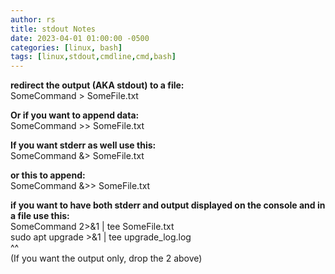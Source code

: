 ```yaml
---
author: rs
title: stdout Notes   
date: 2023-04-01 01:00:00 -0500 
categories: [linux, bash]
tags: [linux,stdout,cmdline,cmd,bash] 
---
```


**redirect the output (AKA stdout) to a file:**    
SomeCommand > SomeFile.txt  

**Or if you want to append data:**  
SomeCommand >> SomeFile.txt

**If you want stderr as well use this:**  
SomeCommand &> SomeFile.txt  

**or this to append:**  
SomeCommand &>> SomeFile.txt  

**if you want to have both stderr and output displayed on the console and in a file use this:**  
SomeCommand 2>&1 | tee SomeFile.txt  
sudo apt upgrade >&1 | tee upgrade_log.log  
^^  
(If you want the output only, drop the 2 above)
